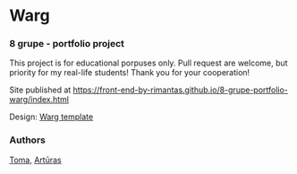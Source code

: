 # Warg
### 8 grupe - portfolio project

This project is for educational porpuses only. Pull request are welcome, but priority for my real-life students! Thank you for your cooperation!

Site published at https://front-end-by-rimantas.github.io/8-grupe-portfolio-warg/index.html

Design: [Warg template](http://phydev.web44.net/warg/home-2-light.html)

### Authors
[Toma](https://github.com/Grumstukas), [Artūras](https://github.com/hollowware)
